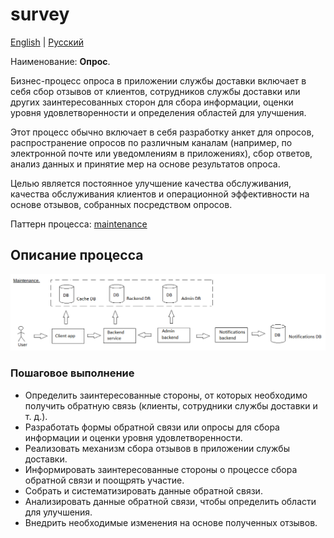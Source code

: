 # survey

[English](survey.md) | [Русский](survey.ru.md)

Наименование: **Опрос**.

Бизнес-процесс опроса в приложении службы доставки включает в себя сбор отзывов от клиентов, сотрудников службы доставки или других заинтересованных сторон для сбора информации, оценки уровня удовлетворенности и определения областей для улучшения. 

Этот процесс обычно включает в себя разработку анкет для опросов, распространение опросов по различным каналам (например, по электронной почте или уведомлениям в приложениях), сбор ответов, анализ данных и принятие мер на основе результатов опроса. 

Целью является постоянное улучшение качества обслуживания, качества обслуживания клиентов и операционной эффективности на основе отзывов, собранных посредством опросов.

Паттерн процесса: [maintenance](../../processpatterns/maintenance.md)

## Описание процесса

![maintenance_overall](../../img/processpatterns/maintenance_overall.png)

### Пошаговое выполнение

- Определить заинтересованные стороны, от которых необходимо получить обратную связь (клиенты, сотрудники службы доставки и т. д.).
- Разработать формы обратной связи или опросы для сбора информации и оценки уровня удовлетворенности.
- Реализовать механизм сбора отзывов в приложении службы доставки.
- Информировать заинтересованные стороны о процессе сбора обратной связи и поощрять участие.
- Собрать и систематизировать данные обратной связи.
- Анализировать данные обратной связи, чтобы определить области для улучшения.
- Внедрить необходимые изменения на основе полученных отзывов.
